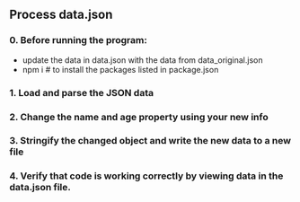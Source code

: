 ## Process data.json
### 0. Before running the program:
  - update the data in data.json with the data from data_original.json
  - npm i   # to install the packages listed in package.json
### 1. Load and parse the JSON data
### 2. Change the name and age property using your new info
### 3. Stringify the changed object and write the new data to a new file
### 4. Verify that code is working correctly by viewing data in the data.json file.

